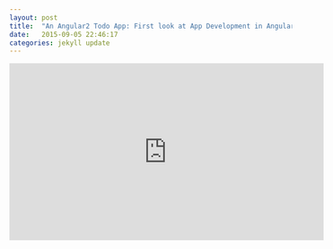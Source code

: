 ```yaml
---
layout: post
title:  "An Angular2 Todo App: First look at App Development in Angular2"
date:   2015-09-05 22:46:17
categories: jekyll update
---
```



<iframe width="560" height="315" src="https://www.youtube.com/embed/uD6Okha_Yj0" frameborder="0" allowfullscreen></iframe>